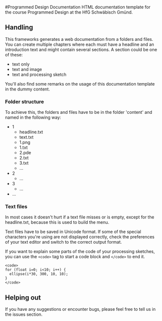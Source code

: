 #Programmed Design Documentation
HTML documentation template for the course Programmed Design at the HfG Schwäbisch Gmünd.

## Handling
This frameworks generates a web documentation from a folders and files. You can create multiple chapters where each must have a headline and an introduction text and might contain several sections. A section could be one of these:
- text only
- text and image
- text and processing sketch

You'll also find some remarks on the usage of this documentation template in the dummy content.

### Folder structure 
To achieve this, the folders and files have to be in the folder 'content' and named in the following way:
* 1
  - headline.txt
  - text.txt
  - 1.png
  - 1.txt
  - 2.pde
  - 2.txt
  - 3.txt
  - ...
* 2
  - ...
* 3 
  - ...
* ...


### Text files
In most cases it doesn't hurt if a text file misses or is empty, except for the headline.txt, because this is used to build the menu.

Text files have to be saved in Unicode format. If some of the special characters you're using are not displayed correctly, check the preferences of your text editor and switch to the correct output format.


If you want to explain some parts of the code of your processing sketches, you can use the `<code>` tag to start a code block and `</code>` to end it. 
```
<code>
for (float i=0; i<10; i++) {
  ellipse(i*30, 300, 10, 10);
}
</code>
```


## Helping out
If you have any suggestions or encounter bugs, please feel free to tell us in the issues section.
